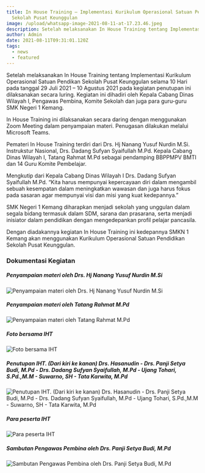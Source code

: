 ```yaml
---
title: In House Training – Implementasi Kurikulum Operasional Satuan Pendidikan
  Sekolah Pusat Keunggulan
image: /upload/whatsapp-image-2021-08-11-at-17.23.46.jpeg
description: Setelah melaksanakan In House Training tentang Implementasi Kurikulum...
author: Admin
date: 2021-08-11T09:31:01.120Z
tags:
  - news
  - featured
---
```

Setelah melaksanakan In House Training tentang Implementasi Kurikulum Operasional Satuan Pendikan Sekolah Pusat Keunggulan selama 10 Hari pada tanggal 29 Juli 2021 – 10 Agustus 2021 pada kegiatan penutupan ini dilaksanakan secara luring. Kegiatan ini dihadiri oleh Kepala Cabang Dinas Wilayah I, Pengawas Pembina, Komite Sekolah dan juga para guru-guru SMK Negeri 1 Kemang.

In House Training ini dilaksanakan secara daring dengan menggunakan Zoom Meeting dalam penyampaian materi. Penugasan dilakukan melalui Microsoft Teams.

Pemateri In House Training terdiri dari Drs. Hj Nanang Yusuf Nurdin M.Si. Instrukstur Nasional, Drs. Dadang Sufyan Syaifullah M.Pd. Kepala Cabang Dinas Wilayah I, Tatang Rahmat M.Pd sebagai pendamping BBPPMPV BMTI dan 14 Guru Komite Pembelajar. 

Mengkutip dari Kepala Cabang Dinas Wilayah I Drs. Dadang Sufyan Syaifullah M.Pd. “Kita harus mempunyai kepercayaan diri dalam mengambil sebuah kesempatan dalam meningkatkan wawasan dan juga harus fokus pada sasaran agar mempunyai visi dan misi yang kuat kedepannya.”

SMK Negeri 1 Kemang diharapkan menjadi sekolah yang unggulan dalam segala bidang termasuk dalam SDM, sarana dan prasarana, serta menjadi inisiator dalam pendidikan dengan mengedepankan profil pelajar pancasila.

Dengan diadakannya kegiatan In House Training ini kedepannya SMKN 1 Kemang akan menggunakan Kurikulum Operasional Satuan Pendidikan Sekolah Pusat Keunggulan.

### Dokumentasi Kegiatan

##### Penyampaian materi oleh Drs. Hj Nanang Yusuf Nurdin M.Si

![Penyampaian materi oleh Drs. Hj Nanang Yusuf Nurdin M.Si](/upload/whatsapp-image-2021-08-11-at-17.14.22.jpeg "Penyampaian materi oleh Drs. Hj Nanang Yusuf Nurdin M.Si")



##### Penyampaian materi oleh Tatang Rahmat M.Pd

![Penyampaian materi oleh Tatang Rahmat M.Pd](/upload/whatsapp-image-2021-08-11-at-17.15.01.jpeg "Penyampaian materi oleh Tatang Rahmat M.Pd")



##### Foto bersama IHT

![Foto bersama IHT](/upload/whatsapp-image-2021-08-11-at-17.15.48.jpeg "Foto bersama IHT")



##### Penutupan IHT. (Dari kiri ke kanan) Drs. Hasanudin - Drs. Panji Setya Budi, M.Pd - Drs. Dadang Sufyan Syaifullah, M.Pd - Ujang Tohari, S.Pd.,M.M - Suwarno, SH - Tata Karwita, M.Pd

![Penutupan IHT. (Dari kiri ke kanan) Drs. Hasanudin - Drs. Panji Setya Budi, M.Pd - Drs. Dadang Sufyan Syaifullah, M.Pd - Ujang Tohari, S.Pd.,M.M - Suwarno, SH - Tata Karwita, M.Pd](/upload/whatsapp-image-2021-08-11-at-17.19.02.jpeg "Penutupan IHT. (Dari kiri ke kanan) Drs. Hasanudin - Drs. Panji Setya Budi, M.Pd - Drs. Dadang Sufyan Syaifullah, M.Pd - Ujang Tohari, S.Pd.,M.M - Suwarno, SH - Tata Karwita, M.Pd")



##### Para peserta IHT

![Para peserta IHT](/upload/whatsapp-image-2021-08-11-at-17.20.28.jpeg "Para peserta IHT")



#####  Sambutan Pengawas Pembina oleh Drs. Panji Setya Budi, M.Pd

![ Sambutan Pengawas Pembina oleh Drs. Panji Setya Budi, M.Pd](/upload/whatsapp-image-2021-08-11-at-17.21.00.jpeg " Sambutan Pengawas Pembina oleh Drs. Panji Setya Budi, M.Pd")